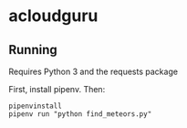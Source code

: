 # acloudguru

## Running

Requires Python 3 and the requests package

First, install pipenv. Then:

```
pipenvinstall
pipenv run "python find_meteors.py"
```
